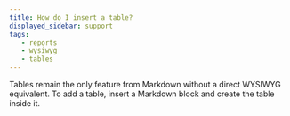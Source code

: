 ```yaml
---
title: How do I insert a table?
displayed_sidebar: support
tags:
   - reports
   - wysiwyg
   - tables
---
```


Tables remain the only feature from Markdown without a direct WYSIWYG equivalent. To add a table, insert a Markdown block and create the table inside it.